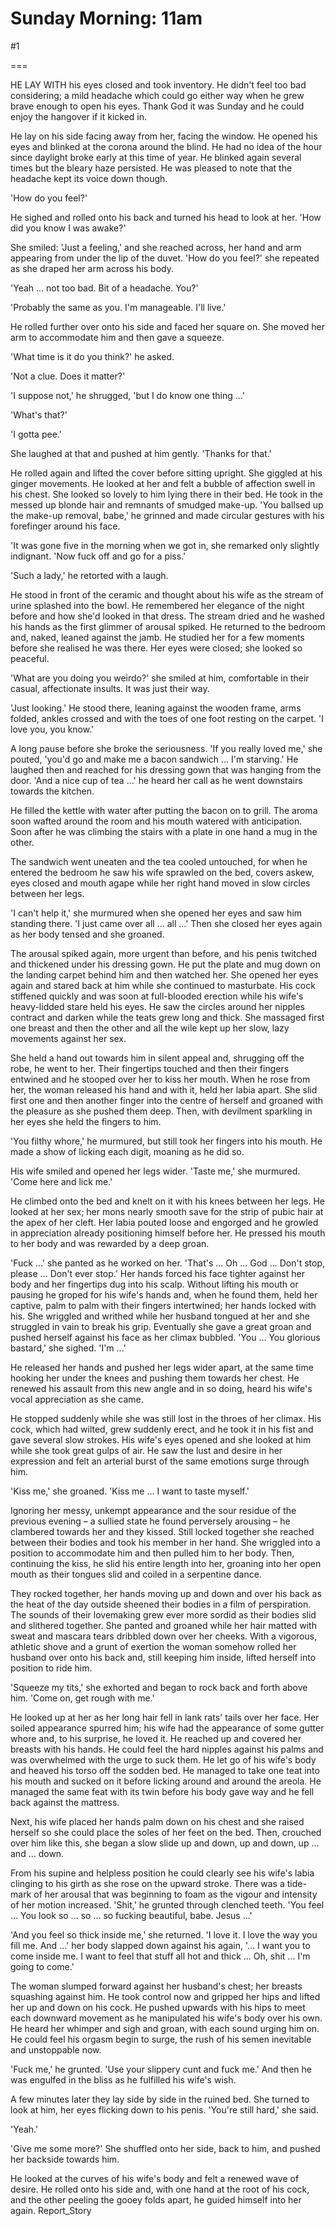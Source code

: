 Sunday Morning: 11am
====================
#1 

 

 

===

HE LAY WITH his eyes closed and took inventory. He didn't feel too bad considering; a mild headache which could go either way when he grew brave enough to open his eyes. Thank God it was Sunday and he could enjoy the hangover if it kicked in. 

 He lay on his side facing away from her, facing the window. He opened his eyes and blinked at the corona around the blind. He had no idea of the hour since daylight broke early at this time of year. He blinked again several times but the bleary haze persisted. He was pleased to note that the headache kept its voice down though. 

 'How do you feel?' 

 He sighed and rolled onto his back and turned his head to look at her. 'How did you know I was awake?' 

 She smiled: 'Just a feeling,' and she reached across, her hand and arm appearing from under the lip of the duvet. 'How do you feel?' she repeated as she draped her arm across his body. 

 'Yeah ... not too bad. Bit of a headache. You?' 

 'Probably the same as you. I'm manageable. I'll live.' 

 He rolled further over onto his side and faced her square on. She moved her arm to accommodate him and then gave a squeeze. 

 'What time is it do you think?' he asked. 

 'Not a clue. Does it matter?' 

 'I suppose not,' he shrugged, 'but I do know one thing ...' 

 'What's that?' 

 'I gotta pee.' 

 She laughed at that and pushed at him gently. 'Thanks for that.' 

 He rolled again and lifted the cover before sitting upright. She giggled at his ginger movements. He looked at her and felt a bubble of affection swell in his chest. She looked so lovely to him lying there in their bed. He took in the messed up blonde hair and remnants of smudged make-up. 'You ballsed up the make-up removal, babe,' he grinned and made circular gestures with his forefinger around his face. 

 'It was gone five in the morning when we got in, she remarked only slightly indignant. 'Now fuck off and go for a piss.' 

 'Such a lady,' he retorted with a laugh. 

 He stood in front of the ceramic and thought about his wife as the stream of urine splashed into the bowl. He remembered her elegance of the night before and how she'd looked in that dress. The stream dried and he washed his hands as the first glimmer of arousal spiked. He returned to the bedroom and, naked, leaned against the jamb. He studied her for a few moments before she realised he was there. Her eyes were closed; she looked so peaceful. 

 'What are you doing you weirdo?' she smiled at him, comfortable in their casual, affectionate insults. It was just their way. 

 'Just looking.' He stood there, leaning against the wooden frame, arms folded, ankles crossed and with the toes of one foot resting on the carpet. 'I love you, you know.' 

 A long pause before she broke the seriousness. 'If you really loved me,' she pouted, 'you'd go and make me a bacon sandwich ... I'm starving.' He laughed then and reached for his dressing gown that was hanging from the door. 'And a nice cup of tea ...' he heard her call as he went downstairs towards the kitchen. 

 He filled the kettle with water after putting the bacon on to grill. The aroma soon wafted around the room and his mouth watered with anticipation. Soon after he was climbing the stairs with a plate in one hand a mug in the other. 

 The sandwich went uneaten and the tea cooled untouched, for when he entered the bedroom he saw his wife sprawled on the bed, covers askew, eyes closed and mouth agape while her right hand moved in slow circles between her legs. 

 'I can't help it,' she murmured when she opened her eyes and saw him standing there. 'I just came over all ... all ...' Then she closed her eyes again as her body tensed and she groaned. 

 The arousal spiked again, more urgent than before, and his penis twitched and thickened under his dressing gown. He put the plate and mug down on the landing carpet behind him and then watched her. She opened her eyes again and stared back at him while she continued to masturbate. His cock stiffened quickly and was soon at full-blooded erection while his wife's heavy-lidded stare held his eyes. He saw the circles around her nipples contract and darken while the teats grew long and thick. She massaged first one breast and then the other and all the wile kept up her slow, lazy movements against her sex. 

 She held a hand out towards him in silent appeal and, shrugging off the robe, he went to her. Their fingertips touched and then their fingers entwined and he stooped over her to kiss her mouth. When he rose from her, the woman released his hand and with it, held her labia apart. She slid first one and then another finger into the centre of herself and groaned with the pleasure as she pushed them deep. Then, with devilment sparkling in her eyes she held the fingers to him. 

 'You filthy whore,' he murmured, but still took her fingers into his mouth. He made a show of licking each digit, moaning as he did so. 

 His wife smiled and opened her legs wider. 'Taste me,' she murmured. 'Come here and lick me.' 

 He climbed onto the bed and knelt on it with his knees between her legs. He looked at her sex; her mons nearly smooth save for the strip of pubic hair at the apex of her cleft. Her labia pouted loose and engorged and he growled in appreciation already positioning himself before her. He pressed his mouth to her body and was rewarded by a deep groan. 

 'Fuck ...' she panted as he worked on her. 'That's ... Oh ... God ... Don't stop, please ... Don't ever stop.' Her hands forced his face tighter against her body and her fingertips dug into his scalp. Without lifting his mouth or pausing he groped for his wife's hands and, when he found them, held her captive, palm to palm with their fingers intertwined; her hands locked with his. She wriggled and writhed while her husband tongued at her and she struggled in vain to break his grip. Eventually she gave a great groan and pushed herself against his face as her climax bubbled. 'You ... You glorious bastard,' she sighed. 'I'm ...' 

 He released her hands and pushed her legs wider apart, at the same time hooking her under the knees and pushing them towards her chest. He renewed his assault from this new angle and in so doing, heard his wife's vocal appreciation as she came. 

 He stopped suddenly while she was still lost in the throes of her climax. His cock, which had wilted, grew suddenly erect, and he took it in his fist and gave several slow strokes. His wife's eyes opened and she looked at him while she took great gulps of air. He saw the lust and desire in her expression and felt an arterial burst of the same emotions surge through him. 

 'Kiss me,' she groaned. 'Kiss me ... I want to taste myself.' 

 Ignoring her messy, unkempt appearance and the sour residue of the previous evening – a sullied state he found perversely arousing – he clambered towards her and they kissed. Still locked together she reached between their bodies and took his member in her hand. She wriggled into a position to accommodate him and then pulled him to her body. Then, continuing the kiss, he slid his entire length into her, groaning into her open mouth as their tongues slid and coiled in a serpentine dance. 

 They rocked together, her hands moving up and down and over his back as the heat of the day outside sheened their bodies in a film of perspiration. The sounds of their lovemaking grew ever more sordid as their bodies slid and slithered together. She panted and groaned while her hair matted with sweat and mascara tears dribbled down over her cheeks. With a vigorous, athletic shove and a grunt of exertion the woman somehow rolled her husband over onto his back and, still keeping him inside, lifted herself into position to ride him. 

 'Squeeze my tits,' she exhorted and began to rock back and forth above him. 'Come on, get rough with me.' 

 He looked up at her as her long hair fell in lank rats' tails over her face. Her soiled appearance spurred him; his wife had the appearance of some gutter whore and, to his surprise, he loved it. He reached up and covered her breasts with his hands. He could feel the hard nipples against his palms and was overwhelmed with the urge to suck them. He let go of his wife's body and heaved his torso off the sodden bed. He managed to take one teat into his mouth and sucked on it before licking around and around the areola. He managed the same feat with its twin before his body gave way and he fell back against the mattress. 

 Next, his wife placed her hands palm down on his chest and she raised herself so she could place the soles of her feet on the bed. Then, crouched over him like this, she began a slow slide up and down, up and down, up ... and ... down. 

 From his supine and helpless position he could clearly see his wife's labia clinging to his girth as she rose on the upward stroke. There was a tide-mark of her arousal that was beginning to foam as the vigour and intensity of her motion increased. 'Shit,' he grunted through clenched teeth. 'You feel ... You look so ... so ... so fucking beautiful, babe. Jesus ...' 

 'And you feel so thick inside me,' she returned. 'I love it. I love the way you fill me. And ...' her body slapped down against his again, '... I want you to come inside me. I want to feel that stuff all hot and thick ... Oh, shit ... I'm going to come.' 

 The woman slumped forward against her husband's chest; her breasts squashing against him. He took control now and gripped her hips and lifted her up and down on his cock. He pushed upwards with his hips to meet each downward movement as he manipulated his wife's body over his own. He heard her whimper and sigh and groan, with each sound urging him on. He could feel his orgasm begin to surge, the rush of his semen inevitable and unstoppable now. 

 'Fuck me,' he grunted. 'Use your slippery cunt and fuck me.' And then he was engulfed in the bliss as he fulfilled his wife's wish. 

 A few minutes later they lay side by side in the ruined bed. She turned to look at him, her eyes flicking down to his penis. 'You're still hard,' she said. 

 'Yeah.' 

 'Give me some more?' She shuffled onto her side, back to him, and pushed her backside towards him. 

 He looked at the curves of his wife's body and felt a renewed wave of desire. He rolled onto his side and, with one hand at the root of his cock, and the other peeling the gooey folds apart, he guided himself into her again. Report_Story 
